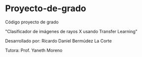 ﻿# Proyecto-de-grado
Código proyecto de grado 

"Clasificador de imágenes de rayos X usando Transfer Learning"  

Desarrollado por: Ricardo Daniel Bermúdez La Corte

Tutora: Prof. Yaneth Moreno